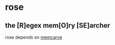 # rose

## the [R]egex mem[O]ry [SE]archer

rose depends on [memcarve](http://github.com/asherlie/memcarve) 
